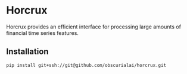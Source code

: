 # Horcrux

Horcrux provides an efficient interface for processing large amounts of financial time series features.

## Installation

```bash
pip install git+ssh://git@github.com/obscurialai/horcrux.git
```
